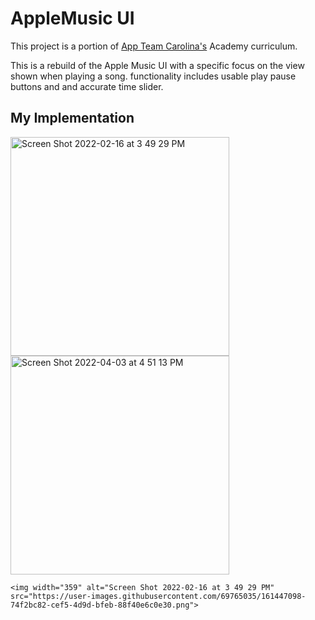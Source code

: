 # AppleMusic UI

This project is a portion of <a href="https://appteamcarolina.com">App Team Carolina's</a> Academy curriculum.

This is a rebuild of the Apple Music UI with a specific focus on the view shown when playing a song. functionality includes usable play pause buttons and and accurate time slider.

## My Implementation

<div align=left>
 
   <img height="350" alt="Screen Shot 2022-02-16 at 3 49 29 PM" src="https://user-images.githubusercontent.com/69765035/161447937-66fed5cc-401f-4862-85da-8680b40d4448.mov">
  
   <img height="350" alt="Screen Shot 2022-04-03 at 4 51 13 PM" src="https://user-images.githubusercontent.com/69765035/161448124-8f1ef2fa-1dbe-4cf0-899e-9ab996451cc1.png">

</div>

```
<img width="359" alt="Screen Shot 2022-02-16 at 3 49 29 PM" src="https://user-images.githubusercontent.com/69765035/161447098-74f2bc82-cef5-4d9d-bfeb-88f40e6c0e30.png">




